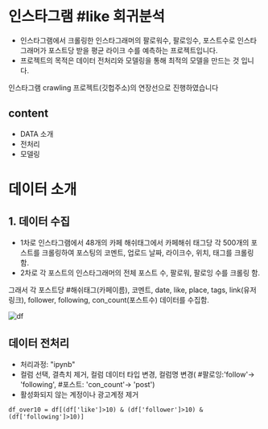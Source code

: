 # 인스타그램 #like 회귀분석

- 인스타그램에서 크롤링한 인스타그래머의 팔로워수, 팔로잉수, 포스트수로 인스타그래머가 포스트당 받을 평균 라이크 수를 예측하는 프로젝트입니다. 
- 프로젝트의 목적은 데이터 전처리와 모델링을 통해 최적의 모델을 만드는 것 입니다.

인스타그램 crawling 프로젝트(깃헙주소)의 연장선으로 진행하였습니다

## content
- DATA 소개 
- 전처리
- 모델링


# 데이터 소개

## 1. 데이터 수집
- 1차로 인스타그램에서 48개의 카페 해쉬태그에서 카페해쉬 태그당 각 500개의 포스트를 크롤링하여 포스팅의 코멘트, 업로드 날짜, 라이크수, 위치, 태그를 크롤링함.
- 2차로 각 포스트의 인스타그래머의 전체 포스트 수, 팔로워, 팔로잉 수를 크롤링 함.

그래서 각 포스트당 #해쉬태그(카페이름), 코멘트, date, like, place, tags, link(유저링크), follower, following, con_count(포스트수) 데이터를 수집함.

![df](https://user-images.githubusercontent.com/72849752/105574513-89a34680-5da8-11eb-8a63-14a7add6ad63.JPG)



## 데이터 전처리
- 처리과정: "ipynb"
- 컬럼 선택, 결측치 제거, 컬럼 데이터 타입 변경, 컬럼명 변경( #팔로잉:'follow'-> 'following', #포스트: 'con_count'-> 'post')
- 활성화되지 않는 계정이나 광고계정 제거

```
df_over10 = df[(df['like']>10) & (df['follower']>10) & (df['following']>10)]
```




